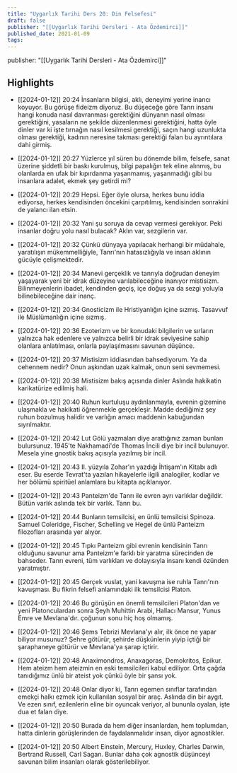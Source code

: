 ```yaml
---
title: "Uygarlık Tarihi Ders 20: Din Felsefesi"
draft: false
publisher: "[[Uygarlık Tarihi Dersleri - Ata Özdemirci]]"
published_date: 2021-01-09
tags:
---
```

publisher: "[[Uygarlık Tarihi Dersleri - Ata Özdemirci]]"


## Highlights
* [[2024-01-12]] 20:24  İnsanların bilgisi, aklı, deneyimi yerine inancı koyuyor. Bu görüşe fideizm diyoruz. Bu düşeceğe göre Tanrı insanı hangi konuda nasıl davranması gerektiğini dünyanın nasıl olması gerektiğini, yasaların ne şekilde düzenlenmesi gerektiğini, hatta öyle dinler var ki işte tırnağın nasıl kesilmesi gerektiği, saçın hangi uzunlukta olması gerektiği, kadının neresine takması gerektiği falan bu ayrıntılara dahi girmiş.

* [[2024-01-12]] 20:27  Yüzlerce yıl süren bu dönemde bilim, felsefe, sanat üzerine şiddetli bir baskı kurulmuş, bilgi papalığın tek eline alınmış, bu olanlarda en ufak bir kıpırdanma yaşanmamış, yaşanmadığı gibi bu insanlara adalet, ekmek şey getirdi mi?

* [[2024-01-12]] 20:29  Hepsi. Eğer öyle olursa, herkes bunu iddia ediyorsa, herkes kendisinden öncekini çarpıtılmış, kendisinden sonrakini de yalancı ilan etsin.

* [[2024-01-12]] 20:32  Yani şu soruya da cevap vermesi gerekiyor. Peki insanlar doğru yolu nasıl bulacak? Aklın var, sezgilerin var.

* [[2024-01-12]] 20:32  Çünkü dünyaya yapılacak herhangi bir müdahale, yaratılışın mükemmelliğiyle, Tanrı'nın hatasızlığıyla ve insan aklının gücüyle çelişmektedir.

* [[2024-01-12]] 20:34  Manevi gerçeklik ve tanrıyla doğrudan deneyim yaşayarak yeni bir idrak düzeyine varılabileceğine inanıyor mistisizm. Bilinmeyenlerin ibadet, kendinden geçiş, içe doğuş ya da sezgi yoluyla bilinebileceğine dair inanç.

* [[2024-01-12]] 20:34  Gnosticizm ile Hristiyanlığın içine sızmış. Tasavvuf ile Müslümanlığın içine sızmış.

* [[2024-01-12]] 20:36  Ezoterizm ve bir konudaki bilgilerin ve sırların yalnızca hak edenlere ve yalnızca belirli bir idrak seviyesine sahip olanlara anlatılması, onlarla paylaşılmasını savunan düşünce.

* [[2024-01-12]] 20:37  Mistisizm iddiasından bahsediyorum. Ya da cehennem nedir? Onun aşkından uzak kalmak, onun seni sevmemesi.

* [[2024-01-12]] 20:38  Mistisizm bakış açısında dinler Aslında hakikatin karikatürize edilmiş hali.

* [[2024-01-12]] 20:40  Ruhun kurtuluşu aydınlanmayla, evrenin gizemine ulaşmakla ve hakikati öğrenmekle gerçekleşir. Madde dediğimiz şey ruhun bozulmuş halidir ve varlığın amacı maddenin kabuğundan sıyrılmaktır.

* [[2024-01-12]] 20:42  Lut Gölü yazmaları diye arattığınız zaman bunları bulursunuz. 1945'te Nakhamadi'de Thomas İncili diye bir incil bulunuyor. Mesela yine gnostik bakış açısıyla yazılmış bir incil.

* [[2024-01-12]] 20:43  II. yüzyıla Zohar'ın yazdığı İhtişam'ın Kitabı adlı eser. Bu eserde Tevrat'ta yazılan hikayelerle ilgili analogiler, kodlar ve her bölümü spiritüel anlamlara bu kitapta açıklanıyor.

* [[2024-01-12]] 20:43  Panteizm'de Tanrı ile evren ayrı varlıklar değildir. Bütün varlık aslında tek bir varlık. Tanrı bu.

* [[2024-01-12]] 20:44  Bunların temsilcisi, en ünlü temsilcisi Spinoza. Samuel Coleridge, Fischer, Schelling ve Hegel de ünlü Panteizm filozofları arasında yer alıyor.

* [[2024-01-12]] 20:45  Tıpkı Panteizm gibi evrenin kendisinin Tanrı olduğunu savunur ama Panteizm'e farklı bir yaratma sürecinden de bahseder. Tanrı evreni, tüm varlıkları ve dolayısıyla insanı kendi özünden yaratmıştır.

* [[2024-01-12]] 20:45  Gerçek vuslat, yani kavuşma ise ruhla Tanrı'nın kavuşması. Bu fikrin felsefi anlamındaki ilk temsilcisi Platon.

* [[2024-01-12]] 20:46  Bu görüşün en önemli temsilcileri Platon'dan ve yeni Platonculardan sonra Şeyh Muhittin Arabi, Hallacı Mansur, Yunus Emre ve Mevlana'dır. çoğunun sonu hiç hoş olmamış.

* [[2024-01-12]] 20:46  Şems Tebrizi Mevlana'yı alır, ilk önce ne yapar biliyor musunuz? Şehre götürür, şehirde düşkünlerin yiyip içtiği bir şaraphaneye götürür ve Mevlana'ya şarap içtirir.

* [[2024-01-12]] 20:48  Anaximondros, Anaxagoras, Demokritos, Epikur. Hem ateizm hem ateizmin en eski temsilcileri kabul ediliyor. Orta çağda tanıdığımız ünlü bir ateist yok çünkü öyle bir şansı yok.

* [[2024-01-12]] 20:48  Onlar diyor ki, Tanrı egemen sınıflar tarafından emekçi halkı ezmek için kullanılan sosyal bir araç. Aslında din bir aygıt. Ve ezen sınıf, ezilenlerin eline bir oyuncak veriyor, al bununla oyalan, işte dua et falan diye.

* [[2024-01-12]] 20:50  Burada da hem diğer insanlardan, hem toplumdan, hatta dinlerin görüşlerinden de faydalanmalıdır insan, diyor agnostikler.

* [[2024-01-12]] 20:50  Albert Einstein, Mercury, Huxley, Charles Darwin, Bertrand Russell, Carl Sagan. Bunlar daha çok agnostik düşünceyi savunan bilim insanları olarak gösterilebiliyor.

